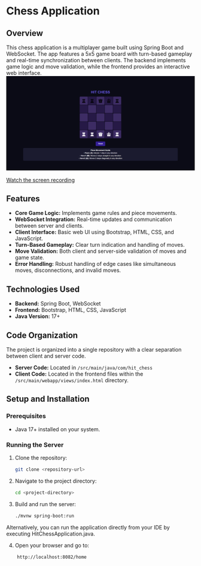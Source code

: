 # Chess Application

## Overview

This chess application is a multiplayer game built using Spring Boot and WebSocket. The app features a 5x5 game board with turn-based gameplay and real-time synchronization between clients. 
The backend implements game logic and move validation, while the frontend provides an interactive web interface.
![Screenshot](Screenshot%202024-08-26%20105011.png)


   [Watch the screen recording](Screen%20Recording%202024-08-26%20110217%20(1).mp4)

## Features

- **Core Game Logic:** Implements game rules and piece movements.
- **WebSocket Integration:** Real-time updates and communication between server and clients.
- **Client Interface:** Basic web UI using Bootstrap, HTML, CSS, and JavaScript.
- **Turn-Based Gameplay:** Clear turn indication and handling of moves.
- **Move Validation:** Both client and server-side validation of moves and game state.
- **Error Handling:** Robust handling of edge cases like simultaneous moves, disconnections, and invalid moves.

## Technologies Used

- **Backend:** Spring Boot, WebSocket
- **Frontend:** Bootstrap, HTML, CSS, JavaScript
- **Java Version:** 17+

## Code Organization

The project is organized into a single repository with a clear separation between client and server code.

- **Server Code:** Located in `/src/main/java/com/hit_chess`
- **Client Code:** Located in the frontend files within the `/src/main/webapp/views/index.html` directory.

## Setup and Installation

### Prerequisites

- Java 17+ installed on your system.

### Running the Server

1. Clone the repository:
   ```bash
   git clone <repository-url>

2. Navigate to the project directory:
    ```bash
    cd <project-directory>
3. Build and run the server:
    ```bash
    ./mvnw spring-boot:run
  Alternatively, you can run the application directly from your IDE by executing HitChessApplication.java.

4. Open your browser and go to:
```bash
    http://localhost:8082/home
